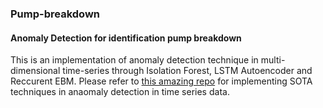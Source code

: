 ### Pump-breakdown
#### Anomaly Detection for identification pump breakdown


This is an implementation of anomaly detection technique in multi-dimensional time-series through Isolation Forest, LSTM Autoencoder and Reccurent EBM.
Please refer to [this amazing repo](https://github.com/KDD-OpenSource/DeepADoTS) for implementing SOTA techniques in anaomaly detection
in time series data.
